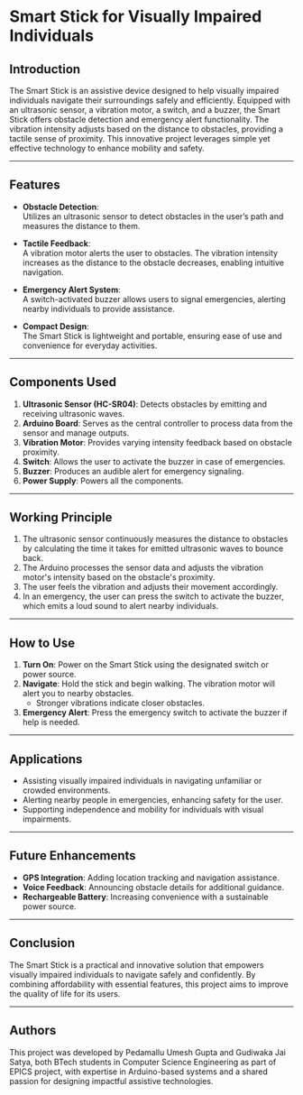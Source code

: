 # Smart Stick for Visually Impaired Individuals  

## Introduction  
The Smart Stick is an assistive device designed to help visually impaired individuals navigate their surroundings safely and efficiently. Equipped with an ultrasonic sensor, a vibration motor, a switch, and a buzzer, the Smart Stick offers obstacle detection and emergency alert functionality. The vibration intensity adjusts based on the distance to obstacles, providing a tactile sense of proximity. This innovative project leverages simple yet effective technology to enhance mobility and safety.  

---

## Features  
- **Obstacle Detection**:  
  Utilizes an ultrasonic sensor to detect obstacles in the user’s path and measures the distance to them.  

- **Tactile Feedback**:  
  A vibration motor alerts the user to obstacles. The vibration intensity increases as the distance to the obstacle decreases, enabling intuitive navigation.  

- **Emergency Alert System**:  
  A switch-activated buzzer allows users to signal emergencies, alerting nearby individuals to provide assistance.  

- **Compact Design**:  
  The Smart Stick is lightweight and portable, ensuring ease of use and convenience for everyday activities.  

---

## Components Used  
1. **Ultrasonic Sensor (HC-SR04)**: Detects obstacles by emitting and receiving ultrasonic waves.  
2. **Arduino Board**: Serves as the central controller to process data from the sensor and manage outputs.  
3. **Vibration Motor**: Provides varying intensity feedback based on obstacle proximity.  
4. **Switch**: Allows the user to activate the buzzer in case of emergencies.  
5. **Buzzer**: Produces an audible alert for emergency signaling.  
6. **Power Supply**: Powers all the components.  

---

## Working Principle  
1. The ultrasonic sensor continuously measures the distance to obstacles by calculating the time it takes for emitted ultrasonic waves to bounce back.  
2. The Arduino processes the sensor data and adjusts the vibration motor's intensity based on the obstacle's proximity.  
3. The user feels the vibration and adjusts their movement accordingly.  
4. In an emergency, the user can press the switch to activate the buzzer, which emits a loud sound to alert nearby individuals.  

---

## How to Use  
1. **Turn On**: Power on the Smart Stick using the designated switch or power source.  
2. **Navigate**: Hold the stick and begin walking. The vibration motor will alert you to nearby obstacles.  
   - Stronger vibrations indicate closer obstacles.  
3. **Emergency Alert**: Press the emergency switch to activate the buzzer if help is needed.  

---

## Applications  
- Assisting visually impaired individuals in navigating unfamiliar or crowded environments.  
- Alerting nearby people in emergencies, enhancing safety for the user.  
- Supporting independence and mobility for individuals with visual impairments.  

---

## Future Enhancements  
- **GPS Integration**: Adding location tracking and navigation assistance.  
- **Voice Feedback**: Announcing obstacle details for additional guidance.   
- **Rechargeable Battery**: Increasing convenience with a sustainable power source.  

---

## Conclusion  
The Smart Stick is a practical and innovative solution that empowers visually impaired individuals to navigate safely and confidently. By combining affordability with essential features, this project aims to improve the quality of life for its users.  

---  

## Authors  
This project was developed by Pedamallu Umesh Gupta and Gudiwaka Jai Satya, both BTech students in Computer Science Engineering as part of EPICS project, with expertise in Arduino-based systems and a shared passion for designing impactful assistive technologies.  


